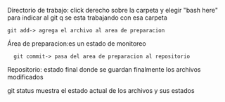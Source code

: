 Directorio de trabajo: click derecho sobre la carpeta y elegir "bash here" para indicar al git q se esta trabajando con esa carpeta

    git add-> agrega el archivo al area de preparacion

Área de preparacion:es un estado de monitoreo

      git commit-> pasa del area de preparacion al repositorio


Repositorio: estado final donde se guardan finalmente los archivos modificados



git status muestra el estado actual de los archivos y sus estados